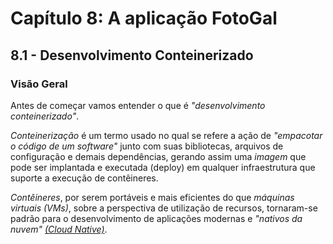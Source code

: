 # Capítulo 8: A aplicação FotoGal

## 8.1 - Desenvolvimento Conteinerizado

### __Visão Geral__

Antes de começar vamos entender o que é _"desenvolvimento conteinerizado"_. 

_Conteinerização_ é um termo usado no qual se refere a ação de _"empacotar o código de um software"_ junto com suas bibliotecas, arquivos de configuração e demais dependências, gerando assim uma _imagem_ que pode ser implantada e executada (deploy) em qualquer infraestrutura que suporte a execução de contêineres. 

_Contêineres_, por serem portáveis e mais eficientes do que _máquinas virtuais (VMs)_, sobre a perspectiva de utilização de recursos, tornaram-se padrão para o desenvolvimento de aplicações modernas e _"nativos da nuvem"_ _[(Cloud Native)](https://en.wikipedia.org/wiki/Cloud_native_computing)_.
